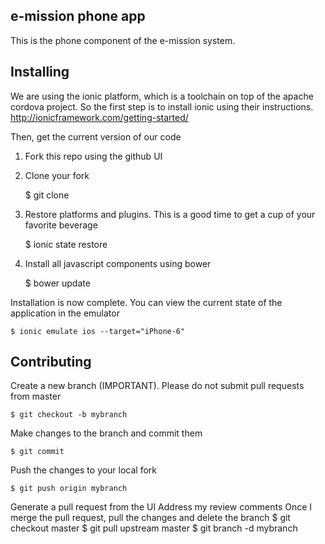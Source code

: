 e-mission phone app
--------------------

This is the phone component of the e-mission system.

Installing
---
We are using the ionic platform, which is a toolchain on top of the apache
cordova project. So the first step is to install ionic using their instructions.
http://ionicframework.com/getting-started/

Then, get the current version of our code

1. Fork this repo using the github UI
1. Clone your fork

    $ git clone <your repo URL>

1. Restore platforms and plugins. This is a good time to get a cup of your favorite beverage

    $ ionic state restore

1. Install all javascript components using bower

    $ bower update

Installation is now complete. You can view the current state of the application in the emulator

    $ ionic emulate ios --target="iPhone-6"

Contributing
---

Create a new branch (IMPORTANT). Please do not submit pull requests from master

    $ git checkout -b mybranch

Make changes to the branch and commit them

    $ git commit

Push the changes to your local fork

    $ git push origin mybranch

Generate a pull request from the UI
Address my review comments
Once I merge the pull request, pull the changes and delete the branch
    $ git checkout master
    $ git pull upstream master
    $ git branch -d mybranch
